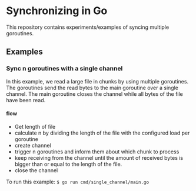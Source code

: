# Synchronizing in Go

This repository contains experiments/examples of syncing multiple goroutines.

## Examples

### Sync n goroutines with a single channel
In this example, we read a large file in chunks by using multiple goroutines.
The goroutines send the read bytes to the main goroutine over a single channel.
The main goroutine closes the channel while all bytes of the file have been read.

#### flow
 - Get length of file
 - calculate n by dividing the length of the file with the configured load per goroutine
 - create channel
 - trigger n goroutines and inform them about which chunk to process
 - keep receiving from the channel until the amount of received bytes is bigger than or equal to the length of the file.
 - close the channel

To run this example: `$ go run cmd/single_channel/main.go`
